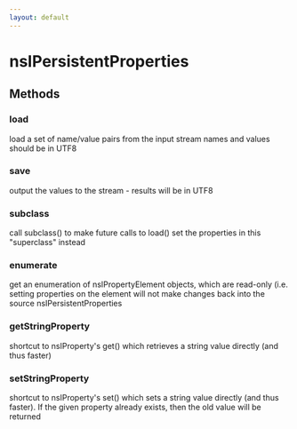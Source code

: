 ```yaml
---
layout: default
---
```


# nsIPersistentProperties #

## Methods ##

### load ###

load a set of name/value pairs from the input stream
names and values should be in UTF8


### save ###

output the values to the stream - results will be in UTF8


### subclass ###

call subclass() to make future calls to load() set the properties
in this "superclass" instead


### enumerate ###

get an enumeration of nsIPropertyElement objects,
which are read-only (i.e. setting properties on the element will
not make changes back into the source nsIPersistentProperties


### getStringProperty ###

shortcut to nsIProperty's get() which retrieves a string value
directly (and thus faster)


### setStringProperty ###

shortcut to nsIProperty's set() which sets a string value
directly (and thus faster). If the given property already exists,
then the old value will be returned

